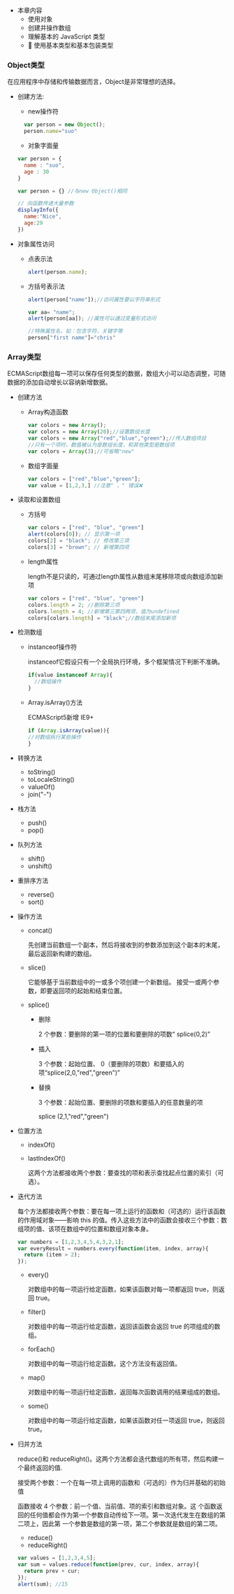 * 本章内容
  *  使用对象
  *  创建并操作数组
  *  理解基本的 JavaScript 类型
  *   使用基本类型和基本包装类型

### Object类型

在应用程序中存储和传输数据而言，Object是非常理想的选择。

* 创建方法:
  * new操作符

  ```javascript
    var person = new Object();
    person.name="suo"
  ```

  *   对象字面量

  ```javascript
  var person = {
    name : "suo",
    age : 30
  }

  var person = {} //与new Object()相同

  // 向函数传递大量参数
  displayInfo({
    name:"Nice",
    age:29
  })
  ```

* 对象属性访问

  * 点表示法

    ```javascript
    alert(person.name);
    ```

  * 方括号表示法

    ```JavaScript
    alert(person["name"]);//访问属性要以字符串形式

    var aa= "name";
    alert(person[aa]); //属性可以通过变量形式访问

    //特殊属性名，如：包含字符，关键字等
    person["first name"]="chris"
    ```

### Array类型

ECMAScript数组每一项可以保存任何类型的数据，数组大小可以动态调整，可随数据的添加自动增长以容纳新增数据。

* 创建方法

  * Array构造函数

    ```javascript
    var colors = new Array();
    var colors = new Array(20);//设置数组长度
    var colors = new Array("red","blue","green");//传入数组项目
    //只有一个项时，数值被认为是数组长度，和其他类型是数组项
    var colors = Array(3);//可省略"new"
    ```

  * 数组字面量

    ```javascript
    var colors = ["red","blue","green"];
    var value = [1,2,3,] //注意" ，" 错误❌
    ```

* 读取和设置数组

  * 方括号

    ```javascript
    var colors = ["red", "blue", "green"] 
    alert(colors[0]); // 显示第一项
    colors[2] = "black"; // 修改第三项
    colors[3] = "brown"; // 新增第四项
    ```

  * length属性

    length不是只读的，可通过length属性从数组末尾移除项或向数组添加新项

    ```JavaScript
    var colors = ["red", "blue", "green"] 
    colors.length = 2; //删除第三项
    colors.length = 4; //新增第三第四两项，值为undefined
    colors[colors.length] = "black";//数组末尾添加新项
    ```

* 检测数组

  * instanceof操作符

    instanceof它假设只有一个全局执行环境，多个框架情况下判断不准确。

    ```	javascript
    if(value instanceof Array){
      //数组操作
    }
    ```

  * Array.isArray()方法

    ECMAScript5新增 IE9+

    ```javascript
    if (Array.isArray(value)){
    //对数组执行某些操作
    }
    ```

* 转换方法

  * toString()
  * toLocaleString()
  * valueOf()
  * join("-")

* 栈方法

  * push()
  * pop()

* 队列方法

  * shift()
  * unshift()

* 重排序方法

  * reverse()
  * sort()

* 操作方法

  * concat()

    先创建当前数组一个副本，然后将接收到的参数添加到这个副本的末尾，最后返回新构建的数组。

  * slice()

    它能够基于当前数组中的一或多个项创建一个新数组。 接受一或两个参数，即要返回项的起始和结束位置。

  * splice()

    * 删除

      2 个参数：要删除的第一项的位置和要删除的项数“ splice(0,2)”

    * 插入

      3 个参数：起始位置、 0（要删除的项数）和要插入的项“splice(2,0,"red","green")”

    * 替换

      3 个参数：起始位置、要删除的项数和要插入的任意数量的项

      splice (2,1,"red","green")

* 位置方法

  * indexOf()

  * lastIndexOf()

    这两个方法都接收两个参数：要查找的项和表示查找起点位置的索引（可选）。

* 迭代方法

  每个方法都接收两个参数：要在每一项上运行的函数和（可选的）运行该函数的作用域对象——影响 this 的值。传入这些方法中的函数会接收三个参数：数组项的值、该项在数组中的位置和数组对象本身。

  ```javascript
  var numbers = [1,2,3,4,5,4,3,2,1];
  var everyResult = numbers.every(function(item, index, array){
  	return (item > 2);
  });
  ```

  * every()

    对数组中的每一项运行给定函数，如果该函数对每一项都返回 true，则返回 true。

  * filter()

    对数组中的每一项运行给定函数，返回该函数会返回 true 的项组成的数组。

  * forEach()

    对数组中的每一项运行给定函数。这个方法没有返回值。

  * map()

    对数组中的每一项运行给定函数，返回每次函数调用的结果组成的数组。

  * some()

    对数组中的每一项运行给定函数，如果该函数对任一项返回 true，则返回 true。

* 归并方法

   reduce()和 reduceRight()。这两个方法都会迭代数组的所有项，然后构建一个最终返回的值.

  接受两个参数：一个在每一项上调用的函数和（可选的）作为归并基础的初始值

  函数接收 4 个参数：前一个值、当前值、项的索引和数组对象。这
  个函数返回的任何值都会作为第一个参数自动传给下一项。第一次迭代发生在数组的第二项上，因此第 一个参数是数组的第一项，第二个参数就是数组的第二项。

  * reduce()
  * reduceRight()

  ```javascript
  var values = [1,2,3,4,5];
  var sum = values.reduce(function(prev, cur, index, array){
  	return prev + cur;
  });
  alert(sum); //15
  ```

  ​

